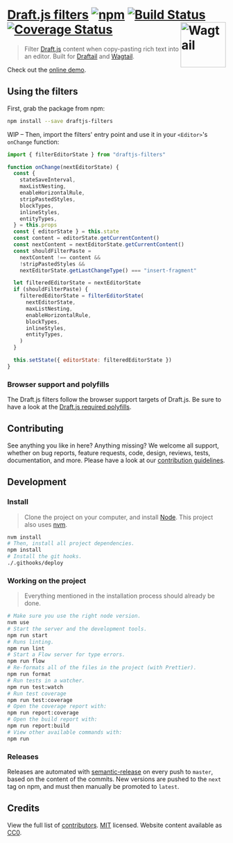 # [Draft.js filters](https://thibaudcolas.github.io/draftjs-filters/) [![npm](https://img.shields.io/npm/v/draftjs-filters.svg?style=flat-square)](https://www.npmjs.com/package/draftjs-filters) [![Build Status](https://travis-ci.org/thibaudcolas/draftjs-filters.svg?branch=master)](https://travis-ci.org/thibaudcolas/draftjs-filters) [![Coverage Status](https://coveralls.io/repos/github/thibaudcolas/draftjs-filters/badge.svg)](https://coveralls.io/github/thibaudcolas/draftjs-filters) [<img src="https://cdn.rawgit.com/springload/awesome-wagtail/ac912cc661a7099813f90545adffa6bb3e75216c/logo.svg" width="104" align="right" alt="Wagtail">](https://wagtail.io/)

> Filter [Draft.js](https://facebook.github.io/draft-js/) content when copy-pasting rich text into an editor. Built for [Draftail](https://github.com/springload/draftail) and [Wagtail](https://github.com/wagtail/wagtail).

Check out the [online demo](https://thibaudcolas.github.io/draftjs-filters).

## Using the filters

First, grab the package from npm:

```sh
npm install --save draftjs-filters
```

WIP – Then, import the filters' entry point and use it in your `<Editor>`'s `onChange` function:

```js
import { filterEditorState } from "draftjs-filters"

function onChange(nextEditorState) {
  const {
    stateSaveInterval,
    maxListNesting,
    enableHorizontalRule,
    stripPastedStyles,
    blockTypes,
    inlineStyles,
    entityTypes,
  } = this.props
  const { editorState } = this.state
  const content = editorState.getCurrentContent()
  const nextContent = nextEditorState.getCurrentContent()
  const shouldFilterPaste =
    nextContent !== content &&
    !stripPastedStyles &&
    nextEditorState.getLastChangeType() === "insert-fragment"

  let filteredEditorState = nextEditorState
  if (shouldFilterPaste) {
    filteredEditorState = filterEditorState(
      nextEditorState,
      maxListNesting,
      enableHorizontalRule,
      blockTypes,
      inlineStyles,
      entityTypes,
    )
  }

  this.setState({ editorState: filteredEditorState })
}
```

### Browser support and polyfills

The Draft.js filters follow the browser support targets of Draft.js. Be sure to have a look at the [Draft.js required polyfills](https://facebook.github.io/draft-js/docs/advanced-topics-issues-and-pitfalls).

## Contributing

See anything you like in here? Anything missing? We welcome all support, whether on bug reports, feature requests, code, design, reviews, tests, documentation, and more. Please have a look at our [contribution guidelines](.github/CONTRIBUTING.md).

## Development

### Install

> Clone the project on your computer, and install [Node](https://nodejs.org). This project also uses [nvm](https://github.com/creationix/nvm).

```sh
nvm install
# Then, install all project dependencies.
npm install
# Install the git hooks.
./.githooks/deploy
```

### Working on the project

> Everything mentioned in the installation process should already be done.

```sh
# Make sure you use the right node version.
nvm use
# Start the server and the development tools.
npm run start
# Runs linting.
npm run lint
# Start a Flow server for type errors.
npm run flow
# Re-formats all of the files in the project (with Prettier).
npm run format
# Run tests in a watcher.
npm run test:watch
# Run test coverage
npm run test:coverage
# Open the coverage report with:
npm run report:coverage
# Open the build report with:
npm run report:build
# View other available commands with:
npm run
```

### Releases

Releases are automated with [semantic-release](https://github.com/semantic-release/semantic-release) on every push to `master`, based on the content of the commits. New versions are pushed to the `next` tag on npm, and must then manually be promoted to `latest`.

## Credits

View the full list of [contributors](https://github.com/springload/draftail/graphs/contributors). [MIT](LICENSE) licensed. Website content available as [CC0](https://creativecommons.org/publicdomain/zero/1.0/).
